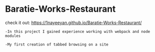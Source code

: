 # Baratie-Works-Restaurant
check it out: https://1nayeeyan.github.io/Baratie-Works-Restaurant/


    -In this project I gained experience working with webpack and node modules
    
    -My first creation of tabbed browsing on a site
